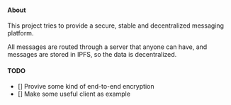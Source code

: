 #### About

This project tries to provide a secure, stable and decentralized messaging platform.

All messages are routed through a server that anyone can have, and messages are stored in IPFS, so the data is decentralized.

#### TODO
- [] Provive some kind of end-to-end encryption
- [] Make some useful client as example